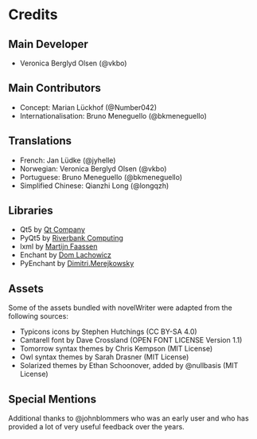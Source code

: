 # Credits

## Main Developer

* Veronica Berglyd Olsen (@vkbo)

## Main Contributors

* Concept: Marian Lückhof (@Number042)
* Internationalisation: Bruno Meneguello (@bkmeneguello)

## Translations

* French: Jan Lüdke (@jyhelle)
* Norwegian: Veronica Berglyd Olsen (@vkbo)
* Portuguese: Bruno Meneguello (@bkmeneguello)
* Simplified Chinese: Qianzhi Long (@longqzh)

## Libraries

* Qt5 by [Qt Company](https://www.qt.io/)
* PyQt5 by [Riverbank Computing](https://www.riverbankcomputing.com/software/pyqt/)
* lxml by [Martijn Faassen](https://lxml.de/)
* Enchant by [Dom Lachowicz](https://abiword.github.io/enchant/)
* PyEnchant by [Dimitri.Merejkowsky](https://pyenchant.github.io/pyenchant/)

## Assets

Some of the assets bundled with novelWriter were adapted from the following sources:

* Typicons icons by Stephen Hutchings (CC BY-SA 4.0)
* Cantarell font by Dave Crossland (OPEN FONT LICENSE Version 1.1)
* Tomorrow syntax themes by Chris Kempson (MIT License)
* Owl syntax themes by Sarah Drasner (MIT License)
* Solarized themes by Ethan Schoonover, added by @nullbasis (MIT License)

## Special Mentions

Additional thanks to @johnblommers who was an early user and who has provided a lot of very useful
feedback over the years.
